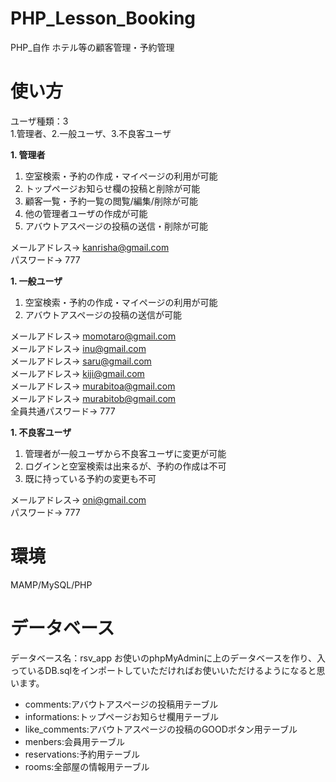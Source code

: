 # PHP_Lesson_Booking
PHP_自作 ホテル等の顧客管理・予約管理
# 使い方
ユーザ種類：3<br>
1.管理者、2.一般ユーザ、3.不良客ユーザ


**1. 管理者**<br>
  1. 空室検索・予約の作成・マイページの利用が可能<br>
  1. トップページお知らせ欄の投稿と削除が可能<br>
  1. 顧客一覧・予約一覧の閲覧/編集/削除が可能<br>
  1. 他の管理者ユーザの作成が可能<br>
  1. アバウトアスページの投稿の送信・削除が可能<br>

メールアドレス→ kanrisha@gmail.com<br>
パスワード→ 777


**1. 一般ユーザ**<br>
  1. 空室検索・予約の作成・マイページの利用が可能<br>
  1. アバウトアスページの投稿の送信が可能<br>

メールアドレス→ momotaro@gmail.com<br>
メールアドレス→ inu@gmail.com<br>
メールアドレス→ saru@gmail.com<br>
メールアドレス→ kiji@gmail.com<br>
メールアドレス→ murabitoa@gmail.com<br>
メールアドレス→ murabitob@gmail.com<br>
全員共通パスワード→ 777


**1. 不良客ユーザ**<br>
  1. 管理者が一般ユーザから不良客ユーザに変更が可能<br>
  1. ログインと空室検索は出来るが、予約の作成は不可<br>
  1. 既に持っている予約の変更も不可<br>

メールアドレス→ oni@gmail.com<br>
パスワード→ 777

# 環境
MAMP/MySQL/PHP

# データベース
データベース名：rsv_app
お使いのphpMyAdminに上のデータベースを作り、入っているDB.sqlをインポートしていただければお使いいただけるようになると思います。

- comments:アバウトアスページの投稿用テーブル<br>
- informations:トップページお知らせ欄用テーブル<br>
- like_comments:アバウトアスページの投稿のGOODボタン用テーブル<br>
- menbers:会員用テーブル<br>
- reservations:予約用テーブル<br>
- rooms:全部屋の情報用テーブル
